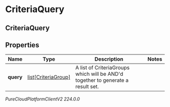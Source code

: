 # CriteriaQuery

## CriteriaQuery

## Properties

|Name | Type | Description | Notes|
|------------ | ------------- | ------------- | -------------|
| **query** | [list[CriteriaGroup]](CriteriaGroup) | A list of CriteriaGroups which will be AND&#39;d together to generate a result set. | |



_PureCloudPlatformClientV2 224.0.0_
